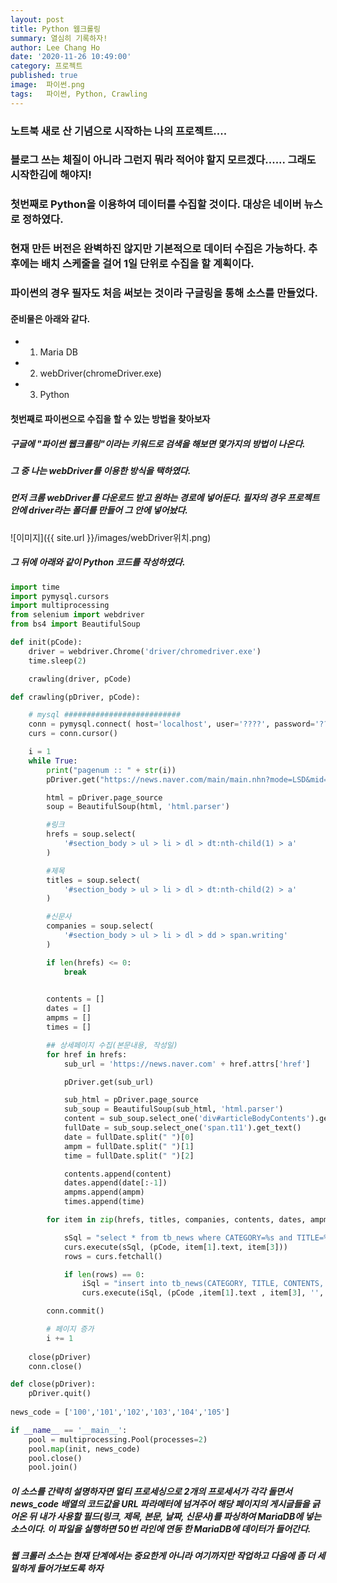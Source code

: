 ```yaml
---
layout: post
title: Python 웹크롤링
summary: 열심히 기록하자!
author: Lee Chang Ho
date: '2020-11-26 10:49:00'
category: 프로젝트
published: true
image:  파이썬.png
tags:   파이썬, Python, Crawling
---
```


### 노트북 새로 산 기념으로 시작하는 나의 프로젝트....  
### 블로그 쓰는 체질이 아니라 그런지 뭐라 적어야 할지 모르겠다...... 그래도 시작한김에 해야지!

### 첫번째로 Python을 이용하여 데이터를 수집할 것이다. 대상은 네이버 뉴스로 정하였다.  
### 현재 만든 버전은 완벽하진 않지만 기본적으로 데이터 수집은 가능하다. 추후에는 배치 스케줄을 걸어 1일 단위로 수집을 할 계획이다.  
### 파이썬의 경우 필자도 처음 써보는 것이라 구글링을 통해 소스를 만들었다.

#### 준비물은 아래와 같다.
+ 1. Maria DB
+ 2. webDriver(chromeDriver.exe)
+ 3. Python

#### 첫번째로 파이썬으로 수집을 할 수 있는 방법을 찾아보자
##### 구글에 "파이썬 웹크롤링"이라는 키워드로 검색을 해보면 몇가지의 방법이 나온다.  

##### 그 중 나는 webDriver를 이용한 방식을 택하였다.
##### 먼저 크롬 webDriver를 다운로드 받고 원하는 경로에 넣어둔다. 필자의 경우 프로젝트 안에 driver라는 폴더를 만들어 그 안에 넣어놨다.

![이미지]({{ site.url }}/images/webDriver위치.png)

##### 그 뒤에 아래와 같이 Python 코드를 작성하였다.
```python
import time
import pymysql.cursors
import multiprocessing
from selenium import webdriver
from bs4 import BeautifulSoup

def init(pCode):
    driver = webdriver.Chrome('driver/chromedriver.exe')
    time.sleep(2)

    crawling(driver, pCode)

def crawling(pDriver, pCode):

    # mysql ########################## 
    conn = pymysql.connect( host='localhost', user='????', password='????', db='zzangho', charset='utf8' )
    curs = conn.cursor()

    i = 1
    while True:
        print("pagenum :: " + str(i))
        pDriver.get("https://news.naver.com/main/main.nhn?mode=LSD&mid=shm&sid1=" + pCode + "#&date=%2000:00:00&page=" + str(i))

        html = pDriver.page_source
        soup = BeautifulSoup(html, 'html.parser')

        #링크
        hrefs = soup.select(
            '#section_body > ul > li > dl > dt:nth-child(1) > a'
        )

        #제목
        titles = soup.select(
            '#section_body > ul > li > dl > dt:nth-child(2) > a'
        )

        #신문사
        companies = soup.select(
            '#section_body > ul > li > dl > dd > span.writing'
        )

        if len(hrefs) <= 0: 
            break
        

        contents = []
        dates = []
        ampms = []
        times = []

        ## 상세페이지 수집(본문내용, 작성일)
        for href in hrefs:
            sub_url = 'https://news.naver.com' + href.attrs['href']

            pDriver.get(sub_url)

            sub_html = pDriver.page_source
            sub_soup = BeautifulSoup(sub_html, 'html.parser')
            content = sub_soup.select_one('div#articleBodyContents').get_text()
            fullDate = sub_soup.select_one('span.t11').get_text()
            date = fullDate.split(" ")[0]
            ampm = fullDate.split(" ")[1]
            time = fullDate.split(" ")[2]

            contents.append(content)
            dates.append(date[:-1])
            ampms.append(ampm)
            times.append(time)

        for item in zip(hrefs, titles, companies, contents, dates, ampms, times):

            sSql = "select * from tb_news where CATEGORY=%s and TITLE=%s and CONTENTS=%s"
            curs.execute(sSql, (pCode, item[1].text, item[3]))
            rows = curs.fetchall()

            if len(rows) == 0:
                iSql = "insert into tb_news(CATEGORY, TITLE, CONTENTS, WRITER, DATE, AMPM, TIME, COMPANY, URL, CRAWLER_DT, UDT_DT) values(%s,%s,%s,%s,%s,%s,%s,%s,%s,NOW(),NOW())"
                curs.execute(iSql, (pCode ,item[1].text , item[3], '', item[4], item[5], item[6], item[2].text, 'https://news.naver.com' + item[0].attrs['href']))

        conn.commit()

        # 페이지 증가
        i += 1
        
    close(pDriver)
    conn.close()

def close(pDriver):
    pDriver.quit()
    
news_code = ['100','101','102','103','104','105']

if __name__ == '__main__':
    pool = multiprocessing.Pool(processes=2)
    pool.map(init, news_code)
    pool.close()
    pool.join()
```

##### 이 소스를 간략히 설명하자면 멀티 프로세싱으로 2개의 프로세서가 각각 돌면서 news_code 배열의 코드값을 URL 파라메터에 넘겨주어 해당 페이지의 게시글들을 긁어온 뒤 내가 사용할 필드(링크, 제목, 본문, 날짜, 신문사)를 파싱하여 MariaDB에 넣는 소스이다. 이 파일을 실행하면 50번 라인에 연동 한 MariaDB에 데이터가 들어간다.  

##### 웹 크롤러 소스는 현재 단계에서는 중요한게 아니라 여기까지만 작업하고 다음에 좀 더 세밀하게 들어가보도록 하자
